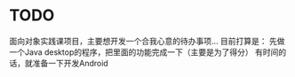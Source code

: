# TODO
面向对象实践课项目，主要想开发一个合我心意的待办事项...
目前打算是：
先做一个Java desktop的程序，把里面的功能完成一下（主要是为了得分）
有时间的话，就准备一下开发Android
